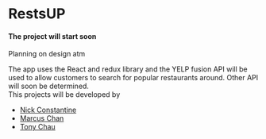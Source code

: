 # RestsUP
<h4><strong>The project will start soon</strong></h4>
<p>Planning on design atm</p>

The app uses the React and redux library and the YELP fusion API will be used to allow customers to search for popular restaurants around.
Other API will soon be determined.
<br/>
This projects will be developed by 
<ul>
  <li><a href="https://github.com/NickIsHere">Nick Constantine</a></li>
   <li><a href="https://github.com/mcn1349">Marcus Chan</a></li>
  <li><a href="https://github.com/Tony-Chau">Tony Chau</a></li>
</ul>
